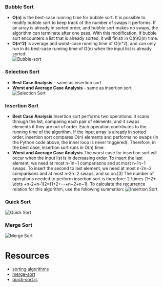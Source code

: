 ### Bubble Sort
* **O(n)** is the best-case running time for bubble sort. It is possible to modify bubble sort to keep track of the number of swaps it performs. If an array is already in sorted order, and bubble sort makes no swaps, the algorithm can terminate after one pass. With this modification, if bubble sort encounters a list that is already sorted, it will finish in O(n)O(n) time.
* **O(n^2)** is average and worst-case running time of O(n^2), and can only run in its best-case running time of O(n) when the input list is already sorted.    
![Bubble-sort](https://github.com/khdevnet/algorithms/blob/master/sort/bubble-sort.png)

### Selection Sort
* **Best Case Analysis** - same as insertion sort
* **Worst and Average Case Analysis** - same as insertion sort    
![Selection Sort](https://github.com/khdevnet/algorithms/blob/master/sort/selection-sort.jpg)

### Insertion Sort
* **Best Case Analysis** 
Insertion sort performs two operations: it scans through the list, comparing each pair of elements, and it swaps elements if they are out of order. Each operation contributes to the running time of the algorithm. If the input array is already in sorted order, insertion sort compares O(n) elements and performs no swaps (in the Python code above, the inner loop is never triggered). Therefore, in the best case, insertion sort runs in O(n) time.
* **Worst and Average Case Analysis** The worst case for insertion sort will occur when the input list is in decreasing order. To insert the last element, we need at most n-1n−1 comparisons and at most n-1n−1 swaps. To insert the second to last element, we need at most n-2n−2 comparisons and at most n-2n−2 swaps, and so on.[3] The number of operations needed to perform insertion sort is therefore: 2 \times (1+2+ \dots +n-2+n-1)2×(1+2+⋯+n−2+n−1). To calculate the recurrence relation for this algorithm, use the following summation:
![Insertion Sort](https://github.com/khdevnet/algorithms/blob/master/sort/insertion-sort.gif)

### Quick Sort
![Quick Sort](https://github.com/khdevnet/algorithms/blob/master/sort/quicksort.png)

### Merge Sort
![Merge Sort](https://github.com/khdevnet/algorithms/blob/master/sort/merge-sort.png)

# Resources
* [sorting algorithms](https://brilliant.org/wiki/sorting-algorithms/)
* [merge-sort](https://medium.com/javascript-in-plain-english/javascript-merge-sort-3205891ac060)
* [quick-sort.js](https://www.nczonline.net/blog/2012/11/27/computer-science-in-javascript-quicksort/)
